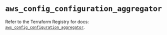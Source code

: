 # `aws_config_configuration_aggregator`

Refer to the Terraform Registry for docs: [`aws_config_configuration_aggregator`](https://registry.terraform.io/providers/hashicorp/aws/4.67.0/docs/resources/config_configuration_aggregator).
